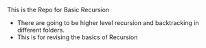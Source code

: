 This is the Repo for Basic Recursion 
- There are going to be higher level recursion and backtracking in different folders. 
- This is for revising the basics of Recursion 
